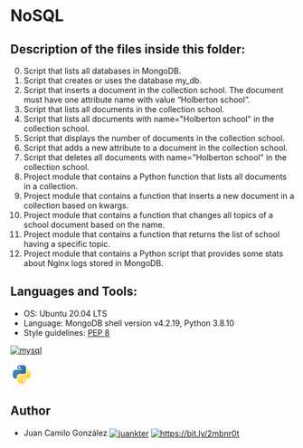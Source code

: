 # NoSQL

## Description of the files inside this folder:


0. Script that lists all databases in MongoDB.
1. Script that creates or uses the database my_db.
2. Script that inserts a document in the collection school. The document must have one attribute name with value “Holberton school”.
3. Script that lists all documents in the collection school.
4. Script that lists all documents with name="Holberton school" in the collection school.
5. Script that displays the number of documents in the collection school.
6. Script that adds a new attribute to a document in the collection school.
7. Script that deletes all documents with name="Holberton school" in the collection school.
8. Project module that contains a Python function that lists all documents in a collection.
9. Project module that contains a function that inserts a new document in a collection based on kwargs.
10. Project module that contains a function that changes all topics of a school document based on the name.
11. Project module that contains a function that returns the list of school having a specific topic.
12. Project module that contains a Python script that provides some stats about Nginx logs stored in MongoDB.


## Languages and Tools:

- OS: Ubuntu 20.04 LTS
- Language: MongoDB shell version v4.2.19, Python 3.8.10
- Style guidelines: [PEP 8](https://www.python.org/dev/peps/pep-0008/)

<p align="left"> <a href="https://www.mongodb.com/" target="_blank" rel="noreferrer"> <img src="https://d3cy9zhslanhfa.cloudfront.net/media/3800C044-6298-4575-A05D5C6B7623EE37/4B45D0EC-3482-4759-82DA37D8EA07D229/webimage-8A27671A-8A53-45DC-89D7BF8537F15A0D.png" alt="mysql" width="120" height="40"/> </a> </p>

<p align="left"> <a href="https://www.python.org" target="_blank" rel="noreferrer"> <img src="https://raw.githubusercontent.com/devicons/devicon/master/icons/python/python-original.svg" alt="python" width="40" height="40"/> </a> </p>


## Author

- Juan Camilo González <a href="https://twitter.com/juankter" target="blank"><img align="center" src="https://raw.githubusercontent.com/rahuldkjain/github-profile-readme-generator/master/src/images/icons/Social/twitter.svg" alt="juankter" height="30" width="40" /></a>
<a href="https://bit.ly/2MBNR0t" target="blank"><img align="center" src="https://raw.githubusercontent.com/rahuldkjain/github-profile-readme-generator/master/src/images/icons/Social/linked-in-alt.svg" alt="https://bit.ly/2mbnr0t" height="30" width="40" /></a>
